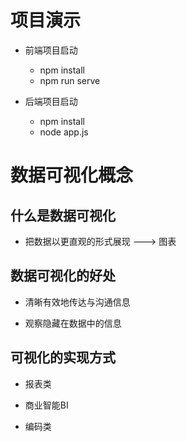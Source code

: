 # 项目演示

- 前端项目启动
  - npm install 
  - npm run serve

- 后端项目启动
  - npm install
  - node app.js

# 数据可视化概念

## 什么是数据可视化

- 把数据以更直观的形式展现      ---> 图表

## 数据可视化的好处

- 清晰有效地传达与沟通信息

- 观察隐藏在数据中的信息

## 可视化的实现方式

-  报表类



- 商业智能BI



- 编码类